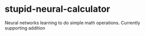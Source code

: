 # stupid-neural-calculator
Neural networks learning to do simple math operations. Currently supporting addition
